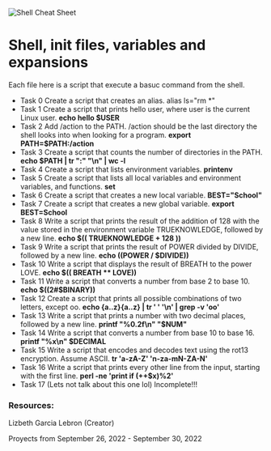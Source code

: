 ![Shell Cheat Sheet](https://miro.medium.com/max/720/1*F20fM4cjs0LqvbaZ8BN2oA.jpeg)
# Shell, init files, variables and expansions
Each file here is a script that execute a basuc command from the shell. 
* Task 0 Create a script that creates an alias. alias  ls="rm *"
* Task 1 Create a script that prints hello user, where user is the current Linux user. **echo hello $USER**
* Task 2 Add /action to the PATH. /action should be the last directory the shell looks into when looking for a program. **export PATH=$PATH:/action**
* Task 3 Create a script that counts the number of directories in the PATH. **echo $PATH | tr ":" "\n" | wc -l**
* Task 4 Create a script that lists environment variables. **printenv**
* Task 5 Create a script that lists all local variables and environment variables, and functions. **set**
* Task 6 Create a script that creates a new local variable. **BEST="School"**
* Task 7 Create a script that creates a new global variable. **export BEST=School**
* Task 8 Write a script that prints the result of the addition of 128 with the value stored in the environment variable TRUEKNOWLEDGE, followed by a new line. **echo $(( TRUEKNOWLEDGE + 128 ))**
* Task 9 Write a script that prints the result of POWER divided by DIVIDE, followed by a new line. **echo $(($POWER / $DIVIDE))**
* Task 10 Write a script that displays the result of BREATH to the power LOVE. **echo $(( BREATH ** LOVE))**
* Task 11 Write a script that converts a number from base 2 to base 10. **echo $((2#$BINARY))**
* Task 12 Create a script that prints all possible combinations of two letters, except oo. **echo {a..z}{a..z} | tr ' ' '\n' | grep -v 'oo'**
* Task 13 Write a script that prints a number with two decimal places, followed by a new line. **printf "%0.2f\n" "$NUM"**
* Task 14 Write a script that converts a number from base 10 to base 16. **printf "%x\n" $DECIMAL**
* Task 15 Write a script that encodes and decodes text using the rot13 encryption. Assume ASCII. **tr 'a-zA-Z' 'n-za-mN-ZA-N'**
* Task 16 Write a script that prints every other line from the input, starting with the first line. **perl -ne 'print if (++$x)%2'**
* Task 17 (Lets not talk about this one lol) Incomplete!!!

### Resources:

Lizbeth Garcia Lebron (Creator)

Proyects from September 26, 2022 - September 30, 2022
